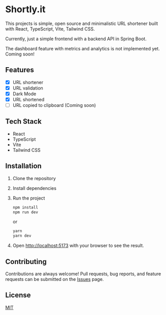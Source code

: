 # Shortly.it

This projects is simple, open source and minimalistic URL shortener built with React, TypeScript, Vite, Tailwind CSS.

Currently, just a simple frontend with a backend API in Spring Boot.

The dashboard feature with metrics and analytics is not implemented yet. Coming soon!

## Features

- [x] URL shortener
- [x] URL validation
- [x] Dark Mode
- [x] URL shortened
- [ ] URL copied to clipboard (Coming soon)

## Tech Stack

- React
- TypeScript
- Vite
- Tailwind CSS

## Installation

1. Clone the repository
2. Install dependencies
3. Run the project

   ```sh
   npm install
   npm run dev
   ```

   or

   ```sh
   yarn
   yarn dev
   ```
4. Open [http://localhost:5173](http://localhost:5173) with your browser to see the result.

## Contributing

Contributions are always welcome! Pull requests, bug reports, and feature requests can be submitted on the [Issues](https://github.com/santiagomac/shortly/issues) page.

## License

[MIT](https://choosealicense.com/licenses/mit/)

